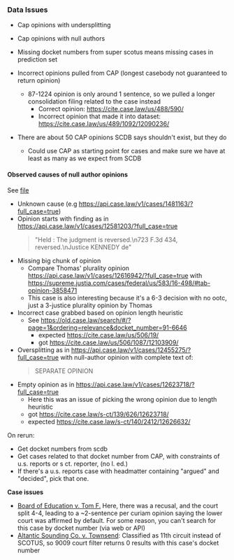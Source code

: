### Data Issues

- Cap opinions with undersplitting
- Cap opinions with null authors
- Missing docket numbers from super scotus means missing cases in prediction set
- Incorrect opinions pulled from CAP (longest casebody not guaranteed to return opinion)
    - 87-1224 opinion is only around 1 sentence, so we pulled a longer consolidation filing related to the case instead
        - Correct opinion: https://cite.case.law/us/488/590/
        - Incorrect opinion that made it into dataset: https://cite.case.law/us/489/1092/12090236/
    
- There are about 50 CAP opinions SCDB says shouldn't exist, but they do
    - Could use CAP as starting point for cases and make sure we have at least as many as we expect from SCDB

#### Observed causes of null author opinions

See [file](../null_authors.csv)

- Unknown cause (e.g https://api.case.law/v1/cases/1481163/?full_case=true)
- Opinion starts with finding as in https://api.case.law/v1/cases/12581203/?full_case=true 
    >"Held : The judgment is reversed.\n723 F.3d 434, reversed.\nJustice KENNEDY de"
- Missing big chunk of opinion
    - Compare Thomas' plurality opinion https://api.case.law/v1/cases/12616942/?full_case=true with https://supreme.justia.com/cases/federal/us/583/16-498/#tab-opinion-3858471
    - This case is also interesting because it's a 6-3 decision with no ootc, just a 3-justice plurality opinion by Thomas
- Incorrect case grabbed based on opinion length heuristic
    - See https://old.case.law/search/#/?page=1&ordering=relevance&docket_number=91-6646
        - expected https://cite.case.law/us/506/19/
        - got https://cite.case.law/us/506/1087/12103909/
- Oversplitting as in https://api.case.law/v1/cases/12455275/?full_case=true with null-author opinion with complete text of:
    > SEPARATE OPINION
- Empty opinion as in https://api.case.law/v1/cases/12623718/?full_case=true
    - Here this was an issue of picking the wrong opinion due to length heuristic
    - got https://cite.case.law/s-ct/139/626/12623718/
    - expected https://cite.case.law/s-ct/140/2412/12626632/


On rerun:
- Get docket numbers from scdb
- Get cases related to that docket number from CAP, with constraints of u.s. reports or s ct. reporter, (no l. ed.)
- If there's a u.s. reports case with headmatter containing "argued" and "decided", pick that one.



**Case issues**
- [Board of Education v. Tom F.](https://cite.case.law/us/552/1/) Here, there was a recusal, and the court split 4-4, leading to a ~2-sentence per curiam opinion saying the lower court was affirmed by default. For some reason, you can't search for this case by docket number (via web or API)
- [Altantic Sounding Co. v. Townsend](https://cite.case.law/us/557/404/): Classified as 11th circuit instead of SCOTUS, so 9009 court filter returns 0 results with this case's docket number